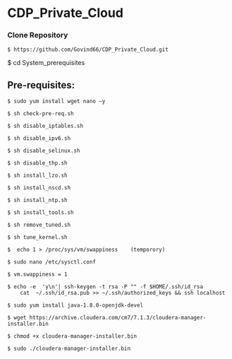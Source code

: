 # CDP_Private_Cloud

### Clone Repository
```
$ https://github.com/Govind66/CDP_Private_Cloud.git
```
$ cd System_prerequisites

## Pre-requisites:
```
$ sudo yum install wget nano –y
```
```
$ sh check-pre-req.sh
```
```
$ sh disable_iptables.sh 
```
```
$ sh disable_ipv6.sh
```
```
$ sh disable_selinux.sh
```
```
$ sh disable_thp.sh
```
```
$ sh install_lzo.sh
```
```
$ sh install_nscd.sh
```
```
$ sh install_ntp.sh
```
```
$ sh install_tools.sh
```
```
$ sh remove_tuned.sh
```
```
$ sh tune_kernel.sh
```
```
$  echo 1 > /proc/sys/vm/swappiness    (temporory)
```
```
$ sudo nano /etc/sysctl.conf
```
```
$ vm.swappiness = 1
```
```
$ echo -e  'y\n'| ssh-keygen -t rsa -P "" -f $HOME/.ssh/id_rsa
    cat  ~/.ssh/id_rsa.pub >> ~/.ssh/authorized_keys && ssh localhost
```
```
$ sudo yum install java-1.8.0-openjdk-devel
```
```
$ wget https://archive.cloudera.com/cm7/7.1.3/cloudera-manager-installer.bin
```
```
$ chmod +x cloudera-manager-installer.bin
```
```
$ sudo ./cloudera-manager-installer.bin
```
